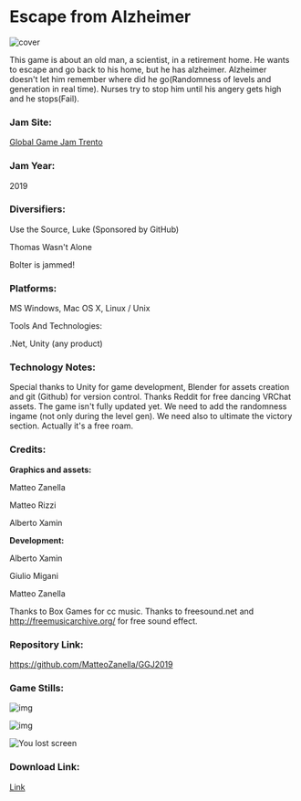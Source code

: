 # Escape from Alzheimer

![cover](https://ggj.s3.amazonaws.com/styles/game_sidebar__wide/featured_image/2019/01/260146/cover.jpg?itok=Coouqq_L&timestamp=1548604343)

This game is about an old man, a scientist, in a retirement home. He wants to escape and go back to his home, but he has alzheimer. Alzheimer doesn't let him remember where did he go(Randomness of levels and generation in real time). Nurses try to stop him until his angery gets high and he stops(Fail).

### Jam Site: 

[Global Game Jam Trento](https://globalgamejam.org/2019/jam-sites/global-game-jam-trento)

### Jam Year:

2019

### Diversifiers: 

Use the Source, Luke (Sponsored by GitHub)

Thomas Wasn't Alone

Bolter is jammed!

### Platforms: 

MS Windows, Mac OS X, Linux / Unix

Tools And Technologies: 

.Net, Unity (any product)

### Technology Notes: 

Special thanks to Unity for game development, Blender for assets creation and git (Github) for version control. Thanks Reddit for free dancing VRChat assets. The game isn't fully updated yet. We need to add the randomness ingame (not only during the level gen). We need also to ultimate the victory section. Actually it's a free roam.

### Credits: 

**Graphics and assets:**

Matteo Zanella

Matteo Rizzi

Alberto Xamin

**Development:**

Alberto Xamin

Giulio Migani

Matteo Zanella

Thanks to Box Games for cc music. Thanks to freesound.net and <http://freemusicarchive.org/> for free sound effect.

### Repository Link: 

<https://github.com/MatteoZanella/GGJ2019>

### Game Stills: 

![img](https://ggj.s3.amazonaws.com/styles/feature_image__wide/games/screenshots/pic1_5.jpg?itok=VIJLSboE&timestamp=1548604343)

![img](https://ggj.s3.amazonaws.com/styles/feature_image__wide/games/screenshots/pic2_7.jpg?itok=nJZSuswW&timestamp=1548604343)

![You lost screen](https://ggj.s3.amazonaws.com/styles/feature_image__wide/games/screenshots/pic3_7.jpg?itok=FN8veFZU&timestamp=1548604343)

### Download Link: 

[Link](https://github.com/MatteoZanella/GGJ2019/releases/)
